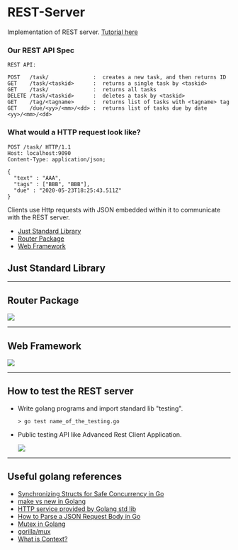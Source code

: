 # REST-Server
Implementation of REST server. [Tutorial here](https://eli.thegreenplace.net/2021/rest-servers-in-go-part-1-standard-library/)

### Our REST API Spec
    REST API:
    
    POST   /task/              :  creates a new task, and then returns ID
    GET    /task/<taskid>      :  returns a single task by <taskid> 
    GET    /task/              :  returns all tasks
    DELETE /task/<taskid>      :  deletes a task by <taskid>
    GET    /tag/<tagname>      :  returns list of tasks with <tagname> tag
    GET    /due/<yy>/<mm>/<dd> :  returns list of tasks due by date <yy>/<mm>/<dd>
    
### What would a HTTP request look like?
```
POST /task/ HTTP/1.1
Host: localhost:9090
Content-Type: application/json;

{
  "text" : "AAA",
  "tags" : ["BBB", "BBB"],
  "due" : "2020-05-23T18:25:43.511Z"
}
```
Clients use Http requests with JSON embedded within it to communicate with the REST server.

* [Just Standard Library](#StandardLib)
* [Router Package](#Router)
* [Web Framework](#WebFramework)

## <a name="StandardLib"> Just Standard Library </a>

---

## <a name="Router"> Router Package </a>
<img src="https://i.imgur.com/MIWsXFy.png">

---

## <a name="WebFramework"> Web Framework </a>
<img src="https://i.imgur.com/CyIvjhP.png">

---

## How to test the REST server
* Write golang programs and import standard lib "testing".

    `> go test name_of_the_testing.go`
    
* Public testing API like Advanced Rest Client Application.

    <img src="https://i.imgur.com/UzxI6P9.png">

---

## Useful golang references 
* [Synchronizing Structs for Safe Concurrency in Go](https://bbengfort.github.io/2017/02/synchronizing-structs/)
* [make vs new in Golang](https://medium.com/d-d-mag/golang-%E7%AD%86%E8%A8%98-make-%E8%88%87-new-%E7%9A%84%E5%B7%AE%E5%88%A5-68b05c7ce016)
* [HTTP service provided by Golang std lib](https://www.jianshu.com/p/16210100d43d)
* [How to Parse a JSON Request Body in Go](https://www.alexedwards.net/blog/how-to-properly-parse-a-json-request-body)
* [Mutex in Golang](https://tour.golang.org/concurrency/9)
* [gorilla/mux](https://github.com/gorilla/mux)
* [What is Context?](https://zhuanlan.zhihu.com/p/68792989)
